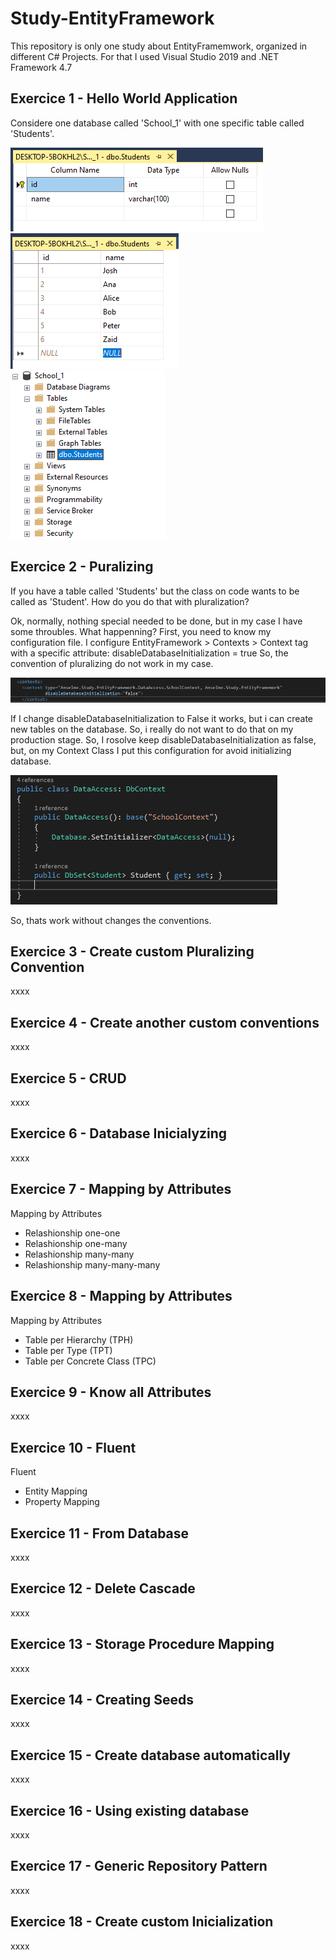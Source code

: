 # Study-EntityFramework
This repository is only one study about EntityFramemwork, organized in different C# Projects.
For that I used Visual Studio 2019 and .NET Framework 4.7

## Exercice 1 - Hello World Application
Considere one database called 'School_1' with one specific table called 'Students'.

![Students Table](https://github.com/Anselming/Study-EntityFramework/blob/master/assets/students-table.png)
![Students Data](https://github.com/Anselming/Study-EntityFramework/blob/master/assets/students-data.png)
![Students Table Structure](https://github.com/Anselming/Study-EntityFramework/blob/master/assets/students-table-structure.png)


## Exercice 2 - Puralizing
If you have a table called 'Students' but the class on code wants to be called as 'Student'. How do you do that with pluralization?

Ok, normally, nothing special needed to be done, but in my case I have some throubles.
What happenning?
First, you need to know my configuration file. I configure EntityFramework > Contexts > Context tag with a specific attribute: disableDatabaseInitialization = true
So, the convention of pluralizing do not work in my case.

![Context Class](https://github.com/Anselming/Study-EntityFramework/blob/master/assets/pluralizing-context-configuration.png)

If I change disableDatabaseInitialization to False it works, but i can create new tables on the database. So, i really do not want to do that on my production stage.
So, I rosolve keep disableDatabaseInitialization as false, but, on my Context Class I put this configuration for avoid initializing database.

![Context Configuration](https://github.com/Anselming/Study-EntityFramework/blob/master/assets/pluralize-context-class.png)

So, thats work without changes the conventions.

## Exercice 3 - Create custom Pluralizing Convention
xxxx

## Exercice 4 - Create another custom conventions
xxxx

## Exercice 5 - CRUD
xxxx

## Exercice 6 - Database Inicialyzing
xxxx

## Exercice 7 - Mapping by Attributes
Mapping by Attributes
- Relashionship one-one
- Relashionship one-many
- Relashionship many-many
- Relashionship many-many-many

## Exercice 8 - Mapping by Attributes
Mapping by Attributes
- Table per Hierarchy (TPH)
- Table per Type (TPT)
- Table per Concrete Class (TPC)

## Exercice 9 - Know all Attributes
xxxx

## Exercice 10 - Fluent
Fluent
- Entity Mapping
- Property Mapping

## Exercice 11 - From Database
xxxx

## Exercice 12 - Delete Cascade
xxxx

## Exercice 13 - Storage Procedure Mapping
xxxx

## Exercice 14 - Creating Seeds
xxxx

## Exercice 15 - Create database automatically
xxxx

## Exercice 16 - Using existing database
xxxx

## Exercice 17 - Generic Repository Pattern
xxxx

## Exercice 18 - Create custom Inicialization
xxxx
